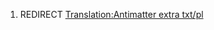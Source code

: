 1.  REDIRECT [Translation:Antimatter extra
    txt/pl](Translation:Antimatter_extra_txt/pl "wikilink")